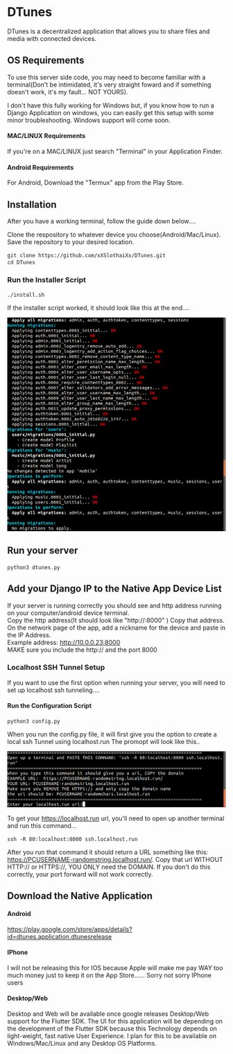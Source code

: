 # DTunes
DTunes is a decentralized  application that allows you to share files and media with connected devices. 

## OS Requirements

To use this server side code, you may need to become familiar with a terminal(Don't be intimidated, it's very straight foward and if something doesn't work, it's my fault... NOT YOURS).

I don't have this fully working for Windows but, if you know how to run a Django Application on windows, you can easily get this setup with some minor troubleshooting. Windows support will come soon. 

#### MAC/LINUX Requirements
If  you're on a MAC/LINUX just search "Terminal" in your Application Finder.

#### Android Requirements
For Android, Download the "Termux" app from the Play Store. 

## Installation

After you have a working terminal, follow the guide down below....

Clone the respository to whatever device you choose(Android/Mac/Linux). Save the repository to your desired location. 
```
git clone https://github.com/xXSlothaiXx/DTunes.git
cd DTunes
```

### Run the Installer Script 

```
./install.sh
```
If the installer script worked, it should look like this at the end.... 

![Image of installer script working](https://github.com/xXSlothaiXx/DTunes/blob/master/media/github-photos/github1.png)

## Run your server

```
python3 dtunes.py 
```

## Add your Django IP to the Native App Device List
If your server is running correctly you should see and http address running on your computer/android device terminal.  
Copy the http address(It should look like "http://<IP>:8000" ) Copy that address.   
On the network page of the app, add a nickname for the device and paste in the IP Address.    
Example address: http://10.0.0.23:8000   
MAKE sure you include the http:// and the port 8000    

### Localhost SSH Tunnel Setup

If you want to use the first option when running your server, you will need to set up localhost ssh tunneling.... 

#### Run the Configuration Script

```
python3 config.py
```

When you run the config.py file, it will first give you the option to create a local ssh Tunnel using localhost.run
The promopt will look like this..

![Image of config script working](https://github.com/xXSlothaiXx/DTunes/blob/master/media/github-photos/Screenshot%20from%202020-06-10%2019-07-16.png)

To get your https://localhost.run  url, you'll need to open up another terminal and run this command...

```
ssh -R 80:localhost:8000 ssh.localhost.run
```

After you run that command it should return a URL something like this: https://PCUSERNAME-randomstring.localhost.run/. Copy that url WITHOUT HTTP:// or HTTPS://, YOU ONLY need the DOMAIN. If you don't do this correctly, your port forward will not work correctly. 

## Download the Native Application

#### Android
https://play.google.com/store/apps/details?id=dtunes.application.dtunesrelease

#### IPhone
I will not be releasing this for IOS because Apple will make me pay WAY too much money just to keep it on the App Store...... Sorry not sorry IPhone users

#### Desktop/Web
Desktop and Web will be available once google releases Desktop/Web support for the Flutter SDK. The UI for this application will be depending on the development of the Flutter SDK because this Technology depends on light-weight, fast native User Experience. I plan for this to be available on Windows/Mac/Linux and any Desktop OS Platforms.  
